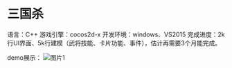 ﻿# 三国杀
语言：C++
游戏引擎：cocos2d-x
开发环境：windows、VS2015
完成进度：2k行UI界面、5k行建模（武将技能、卡片功能、事件），估计再需要3个月能完成。

demo展示：
![图片1](http://7xpn9f.com1.z0.glb.clouddn.com/KTK%2FQQ%E6%88%AA%E5%9B%BE20160422121055.png)
